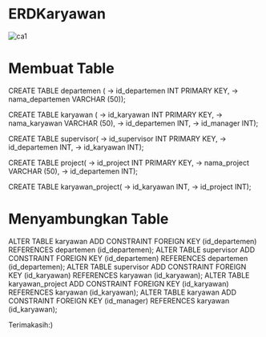 # ERDKaryawan


![ca1](https://github.com/Alifiananda06/ERDKaryawan/assets/115884834/dd78e97f-2e25-461b-872e-c499d3c87989)


# Membuat Table

CREATE TABLE departemen (
    -> id_departemen INT PRIMARY KEY,
    -> nama_departemen VARCHAR (50));
    
CREATE TABLE karyawan (
    -> id_karyawan INT PRIMARY KEY,
    -> nama_karyawan VARCHAR (50),
    -> id_departemen INT,
    -> id_manager INT);
    
 CREATE TABLE supervisor(
    -> id_supervisor INT PRIMARY KEY,
    -> id_departemen INT,
    -> id_karyawan INT);
    
CREATE TABLE project(
    -> id_project INT PRIMARY KEY,
    -> nama_project VARCHAR (50),
    -> id_departemen INT);
    
CREATE TABLE karyawan_project(
    -> id_karyawan INT,
    -> id_project INT);
    
  # Menyambungkan Table
  
ALTER TABLE karyawan ADD CONSTRAINT FOREIGN KEY (id_departemen) REFERENCES departemen (id_departemen);
ALTER TABLE supervisor ADD CONSTRAINT FOREIGN KEY (id_departemen) REFERENCES departemen (id_departemen);
ALTER TABLE supervisor ADD CONSTRAINT FOREIGN KEY (id_karyawan) REFERENCES karyawan (id_karyawan);
ALTER TABLE karyawan_project ADD CONSTRAINT FOREIGN KEY (id_karyawan) REFERENCES karyawan (id_karyawan);
ALTER TABLE karyawan ADD CONSTRAINT FOREIGN KEY (id_manager) REFERENCES karyawan (id_karyawan);


Terimakasih:)
